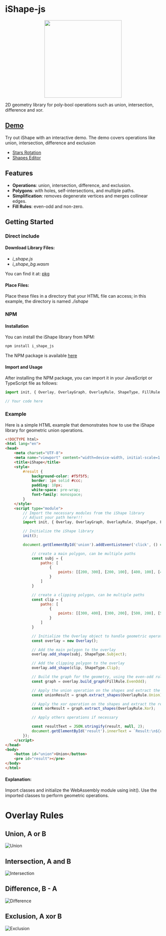 # iShape-js

<p align="center">
  <img src="readme/balloons.svg" width="250"/>
</p>
2D geometry library for poly-bool operations such as union, intersection, difference and xor.

## [Demo](https://ishape-rust.github.io/iShape-js/overlay/stars_demo.html)
Try out iShape with an interactive demo. The demo covers operations like union, intersection, difference and exclusion

- [Stars Rotation](https://ishape-rust.github.io/iShape-js/overlay/stars_demo.html)
- [Shapes Editor](https://ishape-rust.github.io/iShape-js/overlay/shapes_editor.html)


## Features

- **Operations**: union, intersection, difference, and exclusion.
- **Polygons**: with holes, self-intersections, and multiple paths.
- **Simplification**: removes degenerate vertices and merges collinear edges.
- **Fill Rules**: even-odd and non-zero.

## Getting Started


### Direct include

#### Download Library Files:

- *i_shape.js*
- *i_shape_bg.wasm*

You can find it at: [pkg](https://github.com/iShape-Rust/iShape-js/tree/main/pkg)
  
#### Place Files:
Place these files in a directory that your HTML file can access; in this example, the directory is named *./ishape*


### NPM

#### Installation
You can install the iShape library from NPM:

```bash
npm install i_shape_js
```

The NPM package is available [here](https://www.npmjs.com/package/i_shape_js)


#### Import and Usage

After installing the NPM package, you can import it in your JavaScript or TypeScript file as follows:

```javascript
import init, { Overlay, OverlayGraph, OverlayRule, ShapeType, FillRule } from './ishape/i_shape.js';

// Your code here

```


### Example

Here is a simple HTML example that demonstrates how to use the iShape library for geometric union operations.
```html
<!DOCTYPE html>
<html lang="en">
<head>
    <meta charset="UTF-8">
    <meta name="viewport" content="width=device-width, initial-scale=1.0">
    <title>iShape</title>
    <style>
        #result {
            background-color: #f5f5f5;
            border: 1px solid #ccc;
            padding: 10px;
            white-space: pre-wrap;
            font-family: monospace;
        }
    </style>
    <script type="module">
        // Import the necessary modules from the iShape library
        // Adjust your path here!!!
        import init, { Overlay, OverlayGraph, OverlayRule, ShapeType, FillRule} from './ishape/i_shape.js';

        // Initialize the iShape library
        init();

        document.getElementById('union').addEventListener('click', () => {

            // create a main polygon, can be multiple paths
            const subj = {
                paths: [
                    {
                        points: [[200, 300], [200, 100], [400, 100], [400, 300]]
                    }
                ]
            }

            // create a clipping polygon, can be multiple paths
            const clip = {
                paths: [
                    {
                        points: [[300, 400], [300, 200], [500, 200], [500, 400]]
                    }
                ]
            }

            // Initialize the Overlay object to handle geometric operations
            const overlay = new Overlay();

            // Add the main polygon to the overlay
            overlay.add_shape(subj, ShapeType.Subject);

            // Add the clipping polygon to the overlay
            overlay.add_shape(clip, ShapeType.Clip);

            // Build the graph for the geometry, using the even-odd rule
            const graph = overlay.build_graph(FillRule.EvenOdd);

            // Apply the union operation on the shapes and extract the result
            const unionResult = graph.extract_shapes(OverlayRule.Union);

            // Apply the xor operation on the shapes and extract the result
            const xorResult = graph.extract_shapes(OverlayRule.Xor);

            // Apply others operations if necessary

            const resultText = JSON.stringify(result, null, 2);
            document.getElementById('result').innerText = `Result:\n${resultText}`;
        });
    </script>
</head>
<body>
    <button id="union">Union</button>
    <pre id="result"></pre>
</body>
</html>
```

#### Explanation:

Import classes and initialize the WebAssembly module using init().
Use the imported classes to perform geometric operations.

# Overlay Rules

## Union, A or B
![Union](readme/union.svg)

## Intersection, A and B
![Intersection](readme/intersection.svg)

## Difference, B - A
![Difference](readme/difference.svg)

## Exclusion, A xor B
![Exclusion](readme/exclusion.svg)
